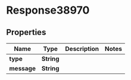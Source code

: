 
# Response38970

## Properties
Name | Type | Description | Notes
------------ | ------------- | ------------- | -------------
**type** | **String** |  | 
**message** | **String** |  | 



